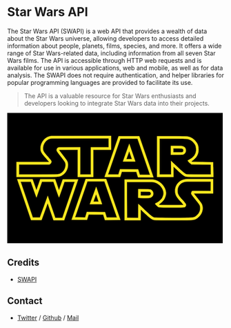 # Star Wars API 
The Star Wars API (SWAPI) is a web API that provides a wealth of data about the Star Wars universe, allowing developers to access detailed information about people, planets, films, species, and more. It offers a wide range of Star Wars-related data, including information from all seven Star Wars films. The API is accessible through HTTP web requests and is available for use in various applications, web and mobile, as well as for data analysis. The SWAPI does not require authentication, and helper libraries for popular programming languages are provided to facilitate its use.
>  The API is a valuable resource for Star Wars enthusiasts and developers looking to integrate Star Wars data into their projects.

![Star Wars](../assets/star-wars.png)

## Credits
  * [SWAPI](https://swapi-api.alx-tools.com/)

## Contact
 * [Twitter](https://www.twitter.com/sakhilelindah) / [Github](https://github.com/sakhi-4096) / [Mail](mailto:sakhilelindah@protonmail.com)
